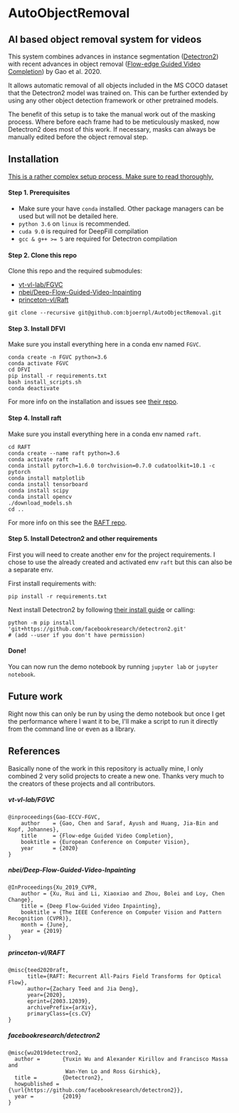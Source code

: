 # AutoObjectRemoval
## AI based object removal system for videos

This system combines advances in instance segmentation ([Detectron2](https://github.com/facebookresearch/detectron2))
with recent advances in object removal ([Flow-edge Guided Video Completion](https://github.com/vt-vl-lab/FGVC))
by Gao et al. 2020.

It allows automatic removal of all objects included in the MS COCO dataset that the Detectron2 model was trained on.
This can be further extended by using any other object detection framework or other pretrained models. 

The benefit of this setup is to take the manual work out of the masking process. Where before each frame had to be 
meticulously masked, now Detectron2 does most of this work. If necessary, masks can always be manually edited before 
the object removal step.

## Installation
<u>This is a rather complex setup process. Make sure to read thoroughly.</u>
#### Step 1. Prerequisites
- Make sure your have ``conda`` installed. Other package managers can be used but will not be detailed here.
- ``python 3.6`` on `linux` is recommended.
- ``cuda 9.0`` is required for DeepFill compilation
- ``gcc & g++ >= 5`` are required for Detectron compilation
#### Step 2. Clone this repo
Clone this repo and the required submodules:
- [vt-vl-lab/FGVC](https://github.com/vt-vl-lab/FGVC)
- [nbei/Deep-Flow-Guided-Video-Inpainting](https://github.com/nbei/Deep-Flow-Guided-Video-Inpainting)
- [princeton-vl/Raft](https://github.com/princeton-vl/RAFT)

```
git clone --recursive git@github.com:bjoernpl/AutoObjectRemoval.git
```

#### Step 3. Install DFVI
Make sure you install everything here in a conda env named ``FGVC``.
```
conda create -n FGVC python=3.6
conda activate FGVC 
cd DFVI
pip install -r requirements.txt
bash install_scripts.sh
conda deactivate
```
For more info on the installation and issues see 
[their repo](https://github.com/nbei/Deep-Flow-Guided-Video-Inpainting#install--requirements).
#### Step 4. Install raft
Make sure you install everything here in a conda env named ``raft``.
```
cd RAFT
conda create --name raft python=3.6
conda activate raft
conda install pytorch=1.6.0 torchvision=0.7.0 cudatoolkit=10.1 -c pytorch
conda install matplotlib
conda install tensorboard
conda install scipy
conda install opencv
./download_models.sh
cd ..
```
For more info on this see the [RAFT repo](https://github.com/princeton-vl/RAFT#requirements).

#### Step 5. Install Detectron2 and other requirements
First you will need to create another env for the project requirements. I chose to use the already created
and activated env ``raft`` but this can also be a separate env.

First install requirements with:
```
pip install -r requirements.txt
```
Next install Detectron2 by following 
[their install guide](https://github.com/facebookresearch/detectron2/blob/master/INSTALL.md) or calling:
```
python -m pip install 'git+https://github.com/facebookresearch/detectron2.git'
# (add --user if you don't have permission)
```

#### Done!
You can now run the demo notebook by running ``jupyter lab`` or `jupyter notebook`.

## Future work
Right now this can only be run by using the demo notebook but once I get the performance where I want it to be,
I'll make a script to run it directly from the command line or even as a library.

## References
Basically none of the work in this repository is actually mine, I only combined 2 very solid projects to create
a new one. Thanks very much to the creators of these projects and all contributors.
##### vt-vl-lab/FGVC
```
@inproceedings{Gao-ECCV-FGVC,
    author    = {Gao, Chen and Saraf, Ayush and Huang, Jia-Bin and Kopf, Johannes},
    title     = {Flow-edge Guided Video Completion},
    booktitle = {European Conference on Computer Vision},
    year      = {2020}
}
```
##### nbei/Deep-Flow-Guided-Video-Inpainting
```
@InProceedings{Xu_2019_CVPR,
    author = {Xu, Rui and Li, Xiaoxiao and Zhou, Bolei and Loy, Chen Change},
    title = {Deep Flow-Guided Video Inpainting},
    booktitle = {The IEEE Conference on Computer Vision and Pattern Recognition (CVPR)},
    month = {June},
    year = {2019}
}
```
##### princeton-vl/RAFT
```
@misc{teed2020raft,
      title={RAFT: Recurrent All-Pairs Field Transforms for Optical Flow}, 
      author={Zachary Teed and Jia Deng},
      year={2020},
      eprint={2003.12039},
      archivePrefix={arXiv},
      primaryClass={cs.CV}
}
```
##### facebookresearch/detectron2
```
@misc{wu2019detectron2,
  author =       {Yuxin Wu and Alexander Kirillov and Francisco Massa and
                  Wan-Yen Lo and Ross Girshick},
  title =        {Detectron2},
  howpublished = {\url{https://github.com/facebookresearch/detectron2}},
  year =         {2019}
}
```